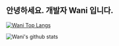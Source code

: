 ## 안녕하세요. 개발자 Wani 입니다.

[![Wani Top Langs](https://github-readme-stats.vercel.app/api/top-langs/?username=oen142&layout=compact)](https://github.com/anuraghazra/github-readme-stats)






![Wani's github stats](https://github-readme-stats.vercel.app/api?username=oen142&show_icons=true)


<!--
**oen142/oen142** is a ✨ _special_ ✨ repository because its `README.md` (this file) appears on your GitHub profile.

Here are some ideas to get you started:

- 🔭 I’m currently working on ...
- 🌱 I’m currently learning ...
- 👯 I’m looking to collaborate on ...
- 🤔 I’m looking for help with ...
- 💬 Ask me about ...
- 📫 How to reach me: ...
- 😄 Pronouns: ...
- ⚡ Fun fact: ...
-->
